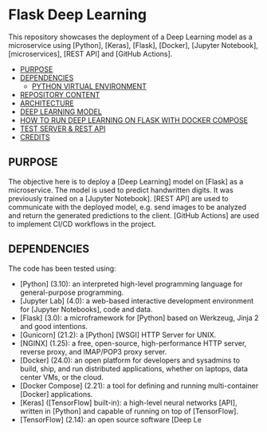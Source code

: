 # Flask Deep Learning

This repository showcases the deployment of a Deep Learning model as a microservice using [Python], [Keras], [Flask], [Docker], [Jupyter Notebook], [microservices], [REST API] and [GitHub Actions].

- [PURPOSE](#purpose)
- [DEPENDENCIES](#dependencies)
  - [PYTHON VIRTUAL ENVIRONMENT](#python-virtual-environment)
- [REPOSITORY CONTENT](#repository-content)
- [ARCHITECTURE](#architecture)
- [DEEP LEARNING MODEL](#deep-learning-model)
- [HOW TO RUN DEEP LEARNING ON FLASK WITH DOCKER COMPOSE](#how-to-run-deep-learning-on-flask-with-docker-compose)
- [TEST SERVER \& REST API](#test-server--rest-api)
- [CREDITS](#credits)

## PURPOSE

The objective here is to deploy a [Deep Learning] model on [Flask] as a microservice. The model is used to predict handwritten digits. It was previously trained on a [Jupyter Notebook]. [REST API] are used to communicate with the deployed model, e.g. send images to be analyzed and return the generated predictions to the client. [GitHub Actions] are used to implement CI/CD workflows in the project.

## DEPENDENCIES

The code has been tested using:

* [Python] (3.10): an interpreted high-level programming language for general-purpose programming.
* [Jupyter Lab] (4.0): a web-based interactive development environment for [Jupyter Notebooks], code and data.
* [Flask] (3.0): a microframework for [Python] based on Werkzeug, Jinja 2 and good intentions.
* [Gunicorn] (21.2): a [Python] [WSGI] HTTP Server for UNIX.
* [NGINX] (1.25): a free, open-source, high-performance HTTP server, reverse proxy, and IMAP/POP3 proxy server.
* [Docker] (24.0): an open platform for developers and sysadmins to build, ship, and run distributed applications, whether on laptops, data center VMs, or the cloud.
* [Docker Compose] (2.21): a tool for defining and running multi-container [Docker] applications.
* [Keras] ([TensorFlow] built-in): a high-level neural networks [API], written in [Python] and capable of running on top of [TensorFlow].
* [TensorFlow] (2.14): an open source software [Deep Le